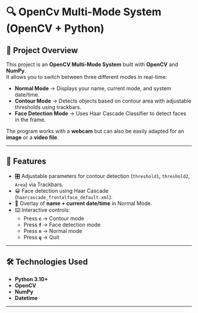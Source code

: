 # 🔍 OpenCv Multi-Mode System (OpenCV + Python)

## 📌 Project Overview
This project is an **OpenCV Multi-Mode System** built with **OpenCV** and **NumPy**.  
It allows you to switch between three different modes in real-time:

- **Normal Mode** → Displays your name, current mode, and system date/time.  
- **Contour Mode** → Detects objects based on contour area with adjustable thresholds using trackbars.  
- **Face Detection Mode** → Uses Haar Cascade Classifier to detect faces in the frame.  

The program works with a **webcam** but can also be easily adapted for an **image** or a **video file**.

---

## 🚀 Features
- 🎛️ Adjustable parameters for contour detection (`threshold1`, `threshold2`, `Area`) via Trackbars.  
- 😀 Face detection using Haar Cascade (`haarcascade_frontalface_default.xml`).  
- 📅 Overlay of **name + current date/time** in Normal Mode.  
- ⌨️ Interactive controls:
  - Press **`c`** → Contour mode  
  - Press **`f`** → Face detection mode  
  - Press **`n`** → Normal mode  
  - Press **`q`** → Quit  

---

## 🛠️ Technologies Used
- **Python 3.10+**
- **OpenCV**
- **NumPy**
- **Datetime**

---

